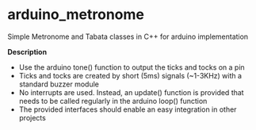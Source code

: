 # arduino_metronome
Simple Metronome and Tabata classes in C++ for arduino implementation

**Description**
- Use the arduino tone() function to output the ticks and tocks on a pin
- Ticks and tocks are created by short (5ms) signals (~1-3KHz) with a standard buzzer module
- No interrupts are used. Instead, an update() function is provided that needs to be called regularly in the arduino loop() function
- The provided interfaces should enable an easy integration in other projects
